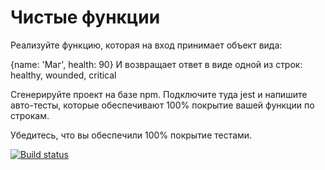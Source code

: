 # Чистые функции

Реализуйте функцию, которая на вход принимает объект вида:

{name: 'Маг', health: 90}
И возвращает ответ в виде одной из строк: healthy, wounded, critical

Сгенерируйте проект на базе npm. Подключите туда jest и напишите авто-тесты, которые обеспечивают 100% покрытие вашей функции по строкам.

Убедитесь, что вы обеспечили 100% покрытие тестами.


[![Build status](https://ci.appveyor.com/api/projects/status/3oy64iptxlkbklay?svg=true)](https://ci.appveyor.com/project/Q1unt/unittest)